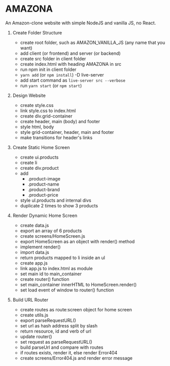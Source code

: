 # AMAZONA

An Amazon-clone website with simple NodeJS and vanilla JS, no React.

1. Create Folder Structure
    
    * create root folder, such as AMAZON_VANILLA_JS (any name that you want)
    * add client (or frontend) and server (or backend)
    * create src folder in client folder
    * create index.html with heading AMAZONA in src
    * run npm init in client folder
    * `yarn add` (or `npm install`) -D live-server
    * add start command as `live-server src --verbose`
    * run `yarn start` (or `npm start`) 

2. Design Website
    
    * create style.css
    * link style.css to index.html
    * create div.grid-container
    * create header, main (body) and footer
    * style html, body
    * style grid-container, header, main and footer
    * make transitions for header's links 

3. Create Static Home Screen

    * create ui.products
    * create li
    * create div.product
    * add
        * .product-image
        * .product-name
        * .product-brand
        * .product-price
    * style ul.products and internal divs
    * duplicate 2 times to show 3 products

4. Render Dynamic Home Screen
    * create data.js
    * export an array of 6 products
    * create screens/HomeScreen.js
    * export HomeScreen as an object with render() method
    * implement render()
    * import data.js
    * return products mapped to li inside an ul
    * create app.js
    * link app.js to index.html as module
    * set main id to main_container
    * create router() function
    * set main_container innerHTML to HomeScreen.render()
    * set load event of window to router() function

5. Build URL Router
    * create routes as route:screen object for home screen
    * create utils.js
    * export parseRequestURL()
    * set url as hash address split by slash
    * return resource, id and verb of url
    * update router()
    * set request as parseRequestURL()
    * build parseUrl and compare with routes
    * if routes exists, render it, else render Error404
    * create screens/Error404.js and render error message